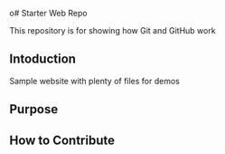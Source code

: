 o# Starter Web Repo

This repository is for showing how Git and GitHub work

## Intoduction

Sample website with plenty of files for demos
## Purpose

## How to Contribute

